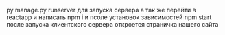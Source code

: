 py manage.py runserver для запуска сервера 
а так же перейти в reactapp и написать npm i и псоле установок зависимостей npm start после запуска клиентского сервера откроется страничка нашего сайта